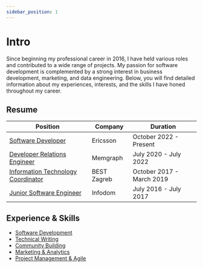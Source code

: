 ```yaml
---
sidebar_position: 1
---
```


# Intro

Since beginning my professional career in 2016, I have held various roles and contributed to a wide range of projects. 
My passion for software development is complemented by a strong interest in business development, marketing, and data engineering. 
Below, you will find detailed information about my experiences, interests, and the skills I have honed throughout my career. 

## Resume

| Position | Company | Duration |
| --- | --- | --- |
| [Software Developer](./resume/ericsson) | Ericsson | October 2022 - Present |
| [Developer Relations Engineer](./resume/memgraph) | Memgraph | July 2020 - July 2022 |
| [Information Technology Coordinator](./resume/best-zagreb) | BEST Zagreb | October 2017 - March 2019 |
| [Junior Software Engineer](./resume/infodom) | Infodom | July 2016 - July 2017 |

## Experience & Skills

- [Software Development](./experience/software-development)
- [Technical Writing](./experience/technical-writing)
- [Community Building](./experience/community-building)
- [Marketing & Analytics](./experience/marketing-analytics)
- [Project Management & Agile](./experience/project-management)
